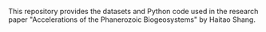 This repository provides the datasets and Python code used in the research paper "Accelerations of the Phanerozoic Biogeosystems" by Haitao Shang.
